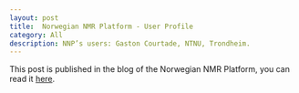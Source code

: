```yaml
---
layout: post
title:  Norwegian NMR Platform - User Profile
category: All 
description: NNP’s users: Gaston Courtade, NTNU, Trondheim.
---
```

This post is published in the blog of the Norwegian NMR Platform, you can read it [here](http://nmr.uib.no/index.php/news/blog/40-nnp-s-users-gaston-courtade).
